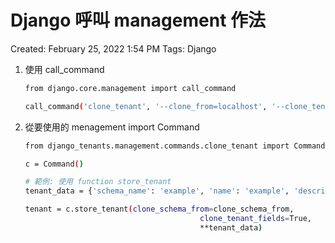 # Django 呼叫 management 作法

Created: February 25, 2022 1:54 PM
Tags: Django

1.  使用 call_command
    
    ```bash
    from django.core.management import call_command
    
    call_command('clone_tenant', '--clone_from=localhost', '--clone_tenant_fields=True', '--schema_name=156', '--name=156', '--domain-domain=203.70.68.156', '--domain-tenant_id=156', '--domain-is_primary=True')
    ```
    
2. 從要使用的 menagement import Command
    
    ```bash
    from django_tenants.management.commands.clone_tenant import Command
    
    c = Command()
    
    # 範例: 使用 function store_tenant
    tenant_data = {'schema_name': 'example', 'name': 'example', 'description': None}
    
    tenant = c.store_tenant(clone_schema_from=clone_schema_from,
                                           clone_tenant_fields=True,
                                           **tenant_data)
    ```